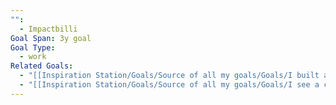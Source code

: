 ```yaml
---
"":
  - Impactbilli
Goal Span: 3y goal
Goal Type:
  - work
Related Goals:
  - "[[Inspiration Station/Goals/Source of all my goals/Goals/I built a business that generates 1M in ARR\\|I built a business that generates 1M in ARR]]"
  - "[[Inspiration Station/Goals/Source of all my goals/Goals/I see a clear path to IPO or its modern day equivalent\\|I see a clear path to IPO or its modern day equivalent]]"
---
```

